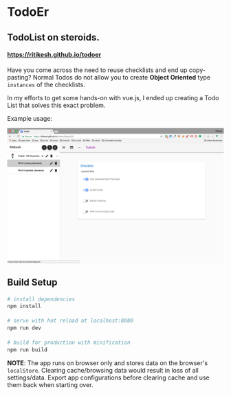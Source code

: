 # TodoEr

## TodoList on steroids.
#### https://ritikesh.github.io/todoer

Have you come across the need to reuse checklists and end up copy-pasting? Normal Todos do not allow you to create **Object Oriented** type `instances` of the checklists. 

In my efforts to get some hands-on with vue.js, I ended up creating a Todo List that solves this exact problem. 

Example usage:

![TodoEr Sample 1][examples/image-1]

[examples/image-1]: examples/image-1.png "Sample usage screenshot"

## Build Setup

``` bash
# install dependencies
npm install

# serve with hot reload at localhost:8080
npm run dev

# build for production with minification
npm run build
```

**NOTE**: The app runs on browser only and stores data on the browser's `localStore`. Clearing cache/browsing data would result in loss of all settings/data. Export app configurations before clearing cache and use them back when starting over.
